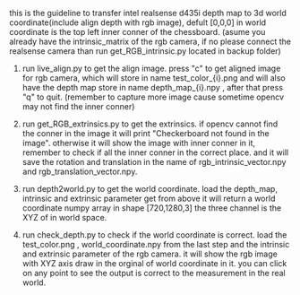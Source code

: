 this is the guideline to transfer intel realsense d435i depth map to 3d world coordinate(include align depth with rgb image), defult [0,0,0] in world coordinate is the top left inner conner of the chessboard.
(asume you already have the intrinsic_matrix of the rgb camera, if no please connect the realsense camera than run get_RGB_intrinsic.py located in backup folder)
1. run live_align.py to get the align image. press "c" to get aligned image for rgb camera, which will store in name test_color_{i}.png and will also have the depth map store in name depth_map_{i}.npy , after that press "q" to quit. (remember to capture more image cause sometime opencv may not find the inner conner)

2. run get_RGB_extrinsics.py to get the extrinsics. if opencv cannot find the conner in the image it will print "Checkerboard not found in the image". otherwise it will show the image with inner conner in it, remember to check if all the inner conner in the correct place. and it will save the rotation and translation in the name of rgb_intrinsic_vector.npy and rgb_translation_vector.npy.

3. run depth2world.py to get the world coordinate. load the depth_map, intrinsic and extrinsic parameter get from above it will return a world coordinate numpy array in shape [720,1280,3] the three channel is the XYZ of in world space.

4. run check_depth.py to check if the world coordinate is correct. load the test_color.png , world_coordinate.npy from the last step and the intrinsic and extrinsic parameter of the rgb camera. it will show the rgb image with XYZ axis draw in the orginal of world coordinate in it. you can click on any point to see the output is correct to the measurement in the real world. 